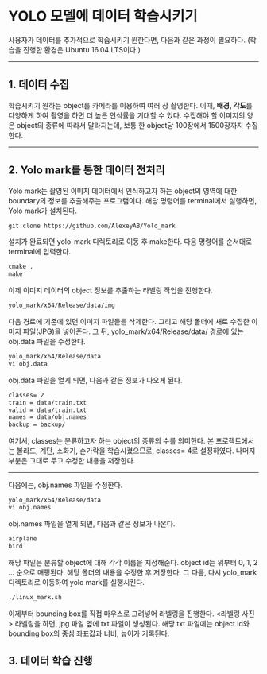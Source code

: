 # YOLO 모델에 데이터 학습시키기

사용자가 데이터를 추가적으로 학습시키기 원한다면, 다음과 같은 과정이 필요하다. (학습을 진행한 환경은 Ubuntu 16.04 LTS이다.)
***

## 1. 데이터 수집 

학습시키기 원하는 object를 카메라를 이용하여 여러 장 촬영한다. 이때, **배경, 각도**를 다양하게 하여 촬영을 하면 더 높은 인식률을 기대할 수 있다.
수집해야 할 이미지의 양은 object의 종류에 따라서 달라지는데, 보통 한 object당 100장에서 1500장까지 수집한다.
***

## 2. Yolo mark를 통한 데이터 전처리 

Yolo mark는 촬영된 이미지 데이터에서 인식하고자 하는 object의 영역에 대한 boundary의 정보를 추출해주는 프로그램이다. 
해당 명령어를 terminal에서 실행하면, Yolo mark가 설치된다. 
```markdown
git clone https://github.com/AlexeyAB/Yolo_mark
```
설치가 완료되면 yolo-mark 디렉토리로 이동 후 make한다.
다음 명령어를 순서대로 terminal에 입력한다.
```markdown
cmake .
make
```
이제 이미지 데이터의 object 정보를 추출하는 라벨링 작업을 진행한다.
```markdown
yolo_mark/x64/Release/data/img
```
다음 경로에 기존에 있던 이미지 파일들을 삭제한다. 그리고 해당 폴더에 새로 수집한 이미지 파일(JPG)을 넣어준다.
그 뒤, yolo_mark/x64/Release/data/ 경로에 있는 obj.data 파일을 수정한다.
```markdown
yolo_mark/x64/Release/data
vi obj.data
```
obj.data 파일을 열게 되면, 다음과 같은 정보가 나오게 된다.
```markdown
classes= 2
train = data/train.txt
valid = data/train.txt
names = data/obj.names
backup = backup/
```
여기서, classes는 분류하고자 하는 object의 종류의 수를 의미한다. 본 프로젝트에서는 볼라드, 계단, 소화기, 손가락을 학습시켰으므로, classes= 4로 설정하였다. 나머지 부분은 그대로 두고 수정한 내용을 저장한다.
***
다음에는, obj.names 파일을 수정한다.
```markdown
yolo_mark/x64/Release/data
vi obj.names
```
obj.names 파일을 열게 되면, 다음과 같은 정보가 나온다.
```markdown
airplane
bird
```
해당 파일은 분류할 object에 대해 각각 이름을 지정해준다. object id는 위부터 0, 1, 2 ... 순으로 매핑된다. 해당 폴더의 내용을 수정한 후 저장한다. 
그 다음, 다시 yolo_mark 디렉토리로 이동하여 yolo mark를 실행시킨다.
```markdown
./linux_mark.sh
```
이제부터 bounding box를 직접 마우스로 그려넣어 라벨링을 진행한다.
<라벨링 사진>
라벨링을 하면, jpg 파일 옆에 txt 파일이 생성된다. 해당 txt 파일에는 object id와 bounding box의 중심 좌표값과 너비, 높이가 기록된다.

## 3. 데이터 학습 진행


